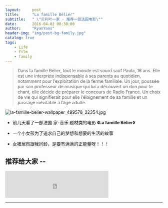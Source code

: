```yaml
---
layout:     post
title:      "La famille Bélier"
subtitle:   " \"贝利叶一家 - 推荐一部法国电影\""
date:       2016-04-02 00:30:00
author:     "RyanYans"
header-img: "img/post-bg-family.jpg"
catalog: true
tags:
    - Life
    - Film
    - family
---
```


> Dans la famille Bélier, tout le monde est sourd sauf Paula, 16 ans. Elle est une interprète indispensable à ses parents au quotidien, notamment pour l’exploitation de la ferme familiale. Un jour, poussée par son professeur de musique qui lui a découvert un don pour le chant, elle décide de préparer le concours de Radio France. Un choix de vie qui signifierait pour elle l’éloignement de sa famille et un passage inévitable à l’âge adulte.  



![la-famille-belier-wallpaper_499578_22354.jpg](https://ooo.0o0.ooo/2016/04/02/56ff753c2c295.jpg)

* 前几天看了一部法国 家-音乐 题材类的电影  **《La famille Bélier》**

* 一个小女孩为了追求自己的梦想和想要的生活的故事

* 女猪居然跟我同龄，是要有满满的正能量呀！！！

推荐给大家 --
---
<iframe frameborder="no" border="0" marginwidth="0" marginheight="0" width=330 height=86 src="http://music.163.com/outchain/player?type=2&id=31010115&auto=1&height=66"></iframe>  

---